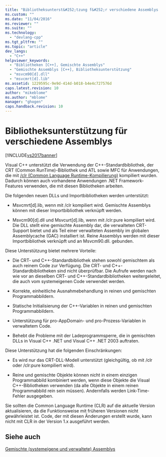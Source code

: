```yaml
---
title: "Bibliotheksunterst&#252;tzung f&#252;r verschiedene Assemblys | Microsoft Docs"
ms.custom: ""
ms.date: "11/04/2016"
ms.reviewer: ""
ms.suite: ""
ms.technology: 
  - "devlang-cpp"
ms.tgt_pltfrm: ""
ms.topic: "article"
dev_langs: 
  - "C++"
helpviewer_keywords: 
  - "Bibliotheken [C++], Gemischte Assemblys"
  - "Gemischte Assemblys [C++], Bibliotheksunterstützung"
  - "msvcm90[d].dll"
  - "msvcmrt[d].lib"
ms.assetid: 1229595c-9e9d-414d-b018-b4e4c727576d
caps.latest.revision: 10
author: "mikeblome"
ms.author: "mblome"
manager: "ghogen"
caps.handback.revision: 10
---
```

# Bibliotheksunterst&#252;tzung f&#252;r verschiedene Assemblys
[!INCLUDE[vs2017banner](../assembler/inline/includes/vs2017banner.md)]

Visual C\+\+ unterstützt die Verwendung der C\+\+\-Standardbibliothek, der CRT \(Common RunTime\)\-Bibliothek und ATL sowie MFC für Anwendungen, die mit [\/clr \(Common Language Runtime\-Kompilierung\)](../build/reference/clr-common-language-runtime-compilation.md) kompiliert wurden.  Dadurch können auch vorhandene Anwendungen .NET Framework\-Features verwenden, die mit diesen Bibliotheken arbeiten.  
  
 Die folgenden neuen DLLs und Importbibliotheken werden unterstützt:  
  
-   Msvcmrt\[d\].lib, wenn mit \/clr kompiliert wird.  Gemischte Assemblys können mit dieser Importbibliothek verknüpft werden.  
  
-   Msvcm90\[d\].dll und Msvcurt\[d\].lib, wenn mit \/clr:pure kompiliert wird.  Die DLL stellt eine gemischte Assembly dar, die verwalteten CRT\-Support bietet und als Teil einer verwalteten Assembly im globalen Assemblycache \(GAC\) installiert ist.  Reine Assemblys werden mit dieser Importbibliothek verknüpft und an Msvcm90.dll. gebunden.  
  
 Diese Unterstützung bietet mehrere Vorteile:  
  
-   Die CRT\- und C\+\+\-Standardbibliothek stehen sowohl gemischtem als auch reinem Code zur Verfügung.  Die CRT\- und C\+\+\-Standardbibliotheken sind nicht überprüfbar. Die Aufrufe werden nach wie vor an dieselben CRT\- und C\+\+\-Standardbibliotheken weitergeleitet, die auch vom systemeigenen Code verwendet werden.  
  
-   Korrekte, einheitliche Ausnahmebehandlung in reinen und gemischten Programmabbildern.  
  
-   Statische Initialisierung der C\+\+\-Variablen in reinen und gemischten Programmabbildern.  
  
-   Unterstützung für pro\-AppDomain\- und pro\-Prozess\-Variablen in verwaltetem Code.  
  
-   Behebt die Probleme mit der Ladeprogrammsperre, die in gemischten DLLs in Visual C\+\+ .NET und Visual C\+\+ .NET 2003 auftraten.  
  
 Diese Unterstützung hat die folgenden Einschränkungen:  
  
-   Es wird nur das CRT\-DLL\-Modell unterstützt \(gleichgültig, ob mit \/clr oder \/clr:pure kompiliert wird\).  
  
-   Reine und gemischte Objekte können nicht in einem einzigen Programmabbild kombiniert werden, wenn diese Objekte die Visual C\+\+\-Bibliotheken verwenden \(da alle Objekte in einem reinen Programmabbild rein sein müssen\).  Andernfalls werden Link\-Time\-Fehler ausgegeben.  
  
 Sie sollten die Common Language Runtime \(CLR\) auf die aktuelle Version aktualisieren, da die Funktionsweise mit früheren Versionen nicht gewährleistet ist.  Code, der mit diesen Änderungen erstellt wurde, kann nicht mit CLR in der Version 1.x ausgeführt werden.  
  
## Siehe auch  
 [Gemischte \(systemeigene und verwaltete\) Assemblys](../dotnet/mixed-native-and-managed-assemblies.md)